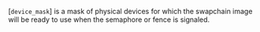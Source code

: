 [`device_mask`] is a mask of physical devices for which the swapchain
image will be ready to use when the semaphore or fence is signaled.